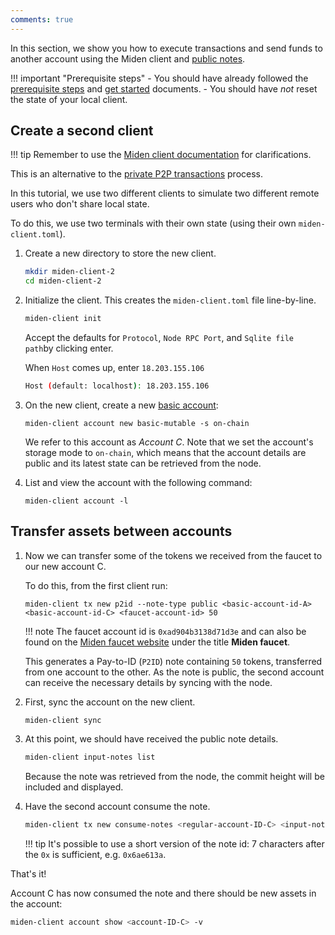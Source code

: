 ```yaml
---
comments: true
---
```


In this section, we show you how to execute transactions and send funds to another account using the Miden client and [public notes](https://docs.polygon.technology/miden/miden-base/architecture/notes/#note-storage-mode). 

!!! important "Prerequisite steps"
    - You should have already followed the [prerequisite steps](prerequisites.md) and [get started](create-account-use-faucet.md) documents.
    - You should have *not* reset the state of your local client. 

## Create a second client

!!! tip
      Remember to use the [Miden client documentation](https://docs.polygon.technology/miden/miden-client/cli-reference/) for clarifications.

This is an alternative to the [private P2P transactions](p2p-private.md) process. 

In this tutorial, we use two different clients to simulate two different remote users who don't share local state. 

To do this, we use two terminals with their own state (using their own `miden-client.toml`).

1. Create a new directory to store the new client.

    ```sh
    mkdir miden-client-2
    cd miden-client-2
    ```

2. Initialize the client. This creates the `miden-client.toml` file line-by-line.

    ```sh
    miden-client init 
    ```

    Accept the defaults for `Protocol`, `Node RPC Port`, and `Sqlite file path`by clicking enter.

    When `Host` comes up, enter `18.203.155.106`

    ```sh
    Host (default: localhost): 18.203.155.106
    ```

3. On the new client, create a new [basic account](https://docs.polygon.technology/miden/miden-base/architecture/accounts/#account-types):

    ```shell
    miden-client account new basic-mutable -s on-chain
    ```

    We refer to this account as _Account C_. Note that we set the account's storage mode to `on-chain`, which means that the account details are public and its latest state can be retrieved from the node.

4. List and view the account with the following command:

      ```shell
      miden-client account -l
      ```

## Transfer assets between accounts

1. Now we can transfer some of the tokens we received from the faucet to our new account C. 

    To do this, from the first client run:

    ```shell
    miden-client tx new p2id --note-type public <basic-account-id-A> <basic-account-id-C> <faucet-account-id> 50 
    ```

    !!! note
        The faucet account id is `0xad904b3138d71d3e` and can also be found on the [Miden faucet website](https://testnet.miden.io/) under the title **Miden faucet**.

    This generates a Pay-to-ID (`P2ID`) note containing `50` tokens, transferred from one account to the other. As the note is public, the second account can receive the necessary details by syncing with the node.

2. First, sync the account on the new client.

    ```shell
    miden-client sync
    ```

3. At this point, we should have received the public note details. 

    ```sh
    miden-client input-notes list 
    ```

    Because the note was retrieved from the node, the commit height will be included and displayed.

4. Have the second account consume the note.

    ```sh
    miden-client tx new consume-notes <regular-account-ID-C> <input-note-id> 
    ```

    !!! tip
        It's possible to use a short version of the note id: 7 characters after the `0x` is sufficient, e.g. `0x6ae613a`.

That's it! 

Account C has now consumed the note and there should be new assets in the account:

```sh
miden-client account show <account-ID-C> -v
```
